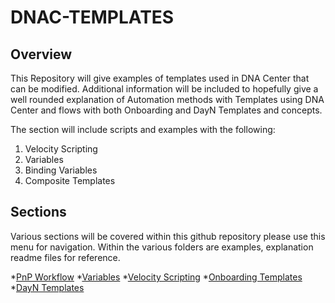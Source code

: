 # DNAC-TEMPLATES
## Overview

This Repository will give examples of templates used in DNA Center that can be modified. Additional information will be included to hopefully give a well rounded explanation of Automation methods with Templates using DNA Center and flows with both Onboarding and DayN Templates and concepts.

The section will include scripts and examples with the following:
1. Velocity Scripting
2. Variables
3. Binding Variables
4. Composite Templates

## Sections
Various sections will be covered within this github repository please use this menu for navigation. Within the various folders are examples, explanation readme files for reference.

*[PnP Workflow](./PnP-Workflow.md)
*[Variables](./Variables.md)
*[Velocity Scripting](./Velocity.md)
*[Onboarding Templates](./Onboarding.md)
*[DayN Templates](./Onboarding.md)
